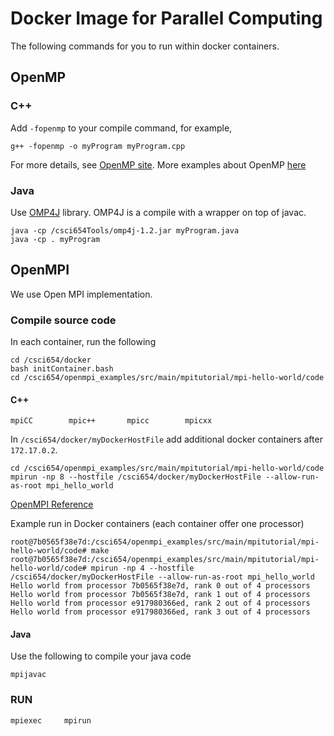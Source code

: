 # Docker Image for Parallel Computing

The following commands for you to run within docker containers.


## OpenMP

### C++
Add ```-fopenmp``` to your compile command, for example,
```
g++ -fopenmp -o myProgram myProgram.cpp
``` 

For more details, see [OpenMP site](https://www.openmp.org/resources/openmp-compilers-tools/).
More examples about OpenMP [here](https://bisqwit.iki.fi/story/howto/openmp/)

### Java
Use [OMP4J](http://www.omp4j.org) library. OMP4J is a compile with a wrapper on top of javac. 
```
java -cp /csci654Tools/omp4j-1.2.jar myProgram.java
java -cp . myProgram
```



## OpenMPI
We use Open MPI implementation. 

### Compile source code

In each container, run the following
```
cd /csci654/docker
bash initContainer.bash
cd /csci654/openmpi_examples/src/main/mpitutorial/mpi-hello-world/code
```

#### C++
```
mpiCC        mpic++       mpicc        mpicxx 
```

In ```/csci654/docker/myDockerHostFile``` add additional docker containers after ```172.17.0.2```.
```
cd /csci654/openmpi_examples/src/main/mpitutorial/mpi-hello-world/code
mpirun -np 8 --hostfile /csci654/docker/myDockerHostFile --allow-run-as-root mpi_hello_world
```

[OpenMPI Reference](https://www.open-mpi.org/doc/current/)

Example run in Docker containers (each container offer one processor)
```
root@7b0565f38e7d:/csci654/openmpi_examples/src/main/mpitutorial/mpi-hello-world/code# make
root@7b0565f38e7d:/csci654/openmpi_examples/src/main/mpitutorial/mpi-hello-world/code# mpirun -np 4 --hostfile /csci654/docker/myDockerHostFile --allow-run-as-root mpi_hello_world
Hello world from processor 7b0565f38e7d, rank 0 out of 4 processors
Hello world from processor 7b0565f38e7d, rank 1 out of 4 processors
Hello world from processor e917980366ed, rank 2 out of 4 processors
Hello world from processor e917980366ed, rank 3 out of 4 processors
```


#### Java
Use the following to compile your java code
```
mpijavac
```

### RUN
```
mpiexec     mpirun
```
